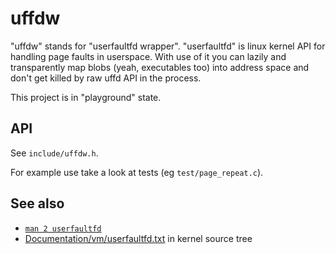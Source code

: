 uffdw
=====

"uffdw" stands for "userfaultfd wrapper". "userfaultfd" is linux kernel API for handling page faults in userspace. With use of it you can lazily and transparently map blobs (yeah, executables too) into address space and don't get killed by raw uffd API in the process.

This project is in "playground" state.

API
---

See `include/uffdw.h`.

For example use take a look at tests (eg `test/page_repeat.c`).

See also
--------

* [`man 2 userfaultfd`](http://man7.org/linux/man-pages/man2/userfaultfd.2.html)
* [Documentation/vm/userfaultfd.txt](https://www.kernel.org/doc/Documentation/vm/userfaultfd.txt) in kernel source tree
